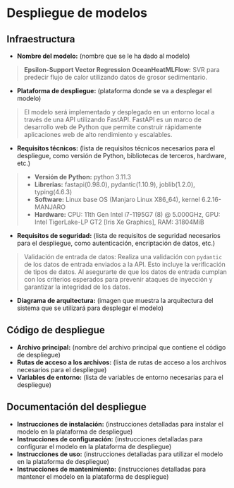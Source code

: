 # Despliegue de modelos

## Infraestructura

- **Nombre del modelo:** (nombre que se le ha dado al modelo) 
> **Epsilon-Support Vector Regression OceanHeatMLFlow:** SVR para predecir flujo de calor utilizando datos de grosor sedimentario.
- **Plataforma de despliegue:** (plataforma donde se va a desplegar el modelo)
> El modelo será implementado y desplegado en un entorno local a través de una API utilizando FastAPI. FastAPI es un marco de desarrollo web de Python que permite construir rápidamente aplicaciones web de alto rendimiento y escalables.
- **Requisitos técnicos:** (lista de requisitos técnicos necesarios para el despliegue, como versión de Python, bibliotecas de terceros, hardware, etc.)
> - **Versión de Python:** python 3.11.3
> - **Librerias:** fastapi(0.98.0), pydantic(1.10.9), joblib(1.2.0), typing(4.6.3)
> - **Software:** Linux base OS (Manjaro Linux X86_64), kernel 6.2.16-MANJARO
> - **Hardware:** CPU: 11th Gen Intel i7-1195G7 (8) @ 5.000GHz, GPU: Intel TigerLake-LP GT2 [Iris Xe Graphics], RAM: 31804MiB
- **Requisitos de seguridad:** (lista de requisitos de seguridad necesarios para el despliegue, como autenticación, encriptación de datos, etc.)
> Validación de entrada de datos: Realiza una validación con `pydantic` de los datos de entrada enviados a la API. Esto incluye la verificación de tipos de datos. Al asegurarte de que los datos de entrada cumplan con los criterios esperados para prevenir ataques de inyección y garantizar la integridad de los datos.
- **Diagrama de arquitectura:** (imagen que muestra la arquitectura del sistema que se utilizará para desplegar el modelo)


## Código de despliegue

- **Archivo principal:** (nombre del archivo principal que contiene el código de despliegue)
- **Rutas de acceso a los archivos:** (lista de rutas de acceso a los archivos necesarios para el despliegue)
- **Variables de entorno:** (lista de variables de entorno necesarias para el despliegue)

## Documentación del despliegue

- **Instrucciones de instalación:** (instrucciones detalladas para instalar el modelo en la plataforma de despliegue)
- **Instrucciones de configuración:** (instrucciones detalladas para configurar el modelo en la plataforma de despliegue)
- **Instrucciones de uso:** (instrucciones detalladas para utilizar el modelo en la plataforma de despliegue)
- **Instrucciones de mantenimiento:** (instrucciones detalladas para mantener el modelo en la plataforma de despliegue)
